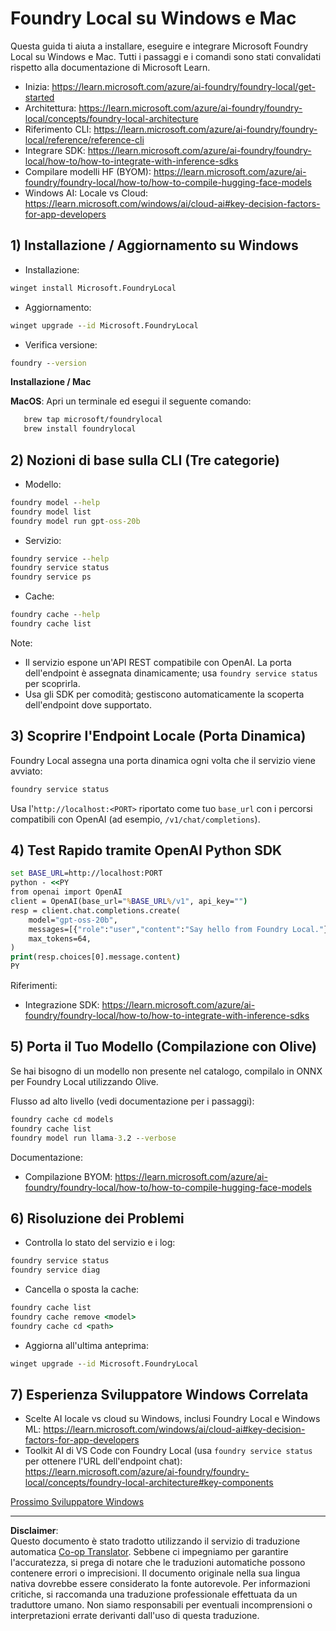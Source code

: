 <!--
CO_OP_TRANSLATOR_METADATA:
{
  "original_hash": "ba4a0e432e3b6bfed9026383b0b56cf4",
  "translation_date": "2025-10-02T12:40:57+00:00",
  "source_file": "Module07/foundrylocal.md",
  "language_code": "it"
}
-->
# Foundry Local su Windows e Mac

Questa guida ti aiuta a installare, eseguire e integrare Microsoft Foundry Local su Windows e Mac. Tutti i passaggi e i comandi sono stati convalidati rispetto alla documentazione di Microsoft Learn.

- Inizia: https://learn.microsoft.com/azure/ai-foundry/foundry-local/get-started
- Architettura: https://learn.microsoft.com/azure/ai-foundry/foundry-local/concepts/foundry-local-architecture
- Riferimento CLI: https://learn.microsoft.com/azure/ai-foundry/foundry-local/reference/reference-cli
- Integrare SDK: https://learn.microsoft.com/azure/ai-foundry/foundry-local/how-to/how-to-integrate-with-inference-sdks
- Compilare modelli HF (BYOM): https://learn.microsoft.com/azure/ai-foundry/foundry-local/how-to/how-to-compile-hugging-face-models
- Windows AI: Locale vs Cloud: https://learn.microsoft.com/windows/ai/cloud-ai#key-decision-factors-for-app-developers

## 1) Installazione / Aggiornamento su Windows

- Installazione:
```cmd
winget install Microsoft.FoundryLocal
```
- Aggiornamento:
```cmd
winget upgrade --id Microsoft.FoundryLocal
```
- Verifica versione:
```cmd
foundry --version
```
     
**Installazione / Mac**

**MacOS**: 
Apri un terminale ed esegui il seguente comando:
```bash
   brew tap microsoft/foundrylocal
   brew install foundrylocal
```

## 2) Nozioni di base sulla CLI (Tre categorie)

- Modello:
```cmd
foundry model --help
foundry model list
foundry model run gpt-oss-20b
```
- Servizio:
```cmd
foundry service --help
foundry service status
foundry service ps
```
- Cache:
```cmd
foundry cache --help
foundry cache list
```

Note:
- Il servizio espone un'API REST compatibile con OpenAI. La porta dell'endpoint è assegnata dinamicamente; usa `foundry service status` per scoprirla.
- Usa gli SDK per comodità; gestiscono automaticamente la scoperta dell'endpoint dove supportato.

## 3) Scoprire l'Endpoint Locale (Porta Dinamica)

Foundry Local assegna una porta dinamica ogni volta che il servizio viene avviato:
```cmd
foundry service status
```
Usa l'`http://localhost:<PORT>` riportato come tuo `base_url` con i percorsi compatibili con OpenAI (ad esempio, `/v1/chat/completions`).

## 4) Test Rapido tramite OpenAI Python SDK

```cmd
set BASE_URL=http://localhost:PORT
python - <<PY
from openai import OpenAI
client = OpenAI(base_url="%BASE_URL%/v1", api_key="")
resp = client.chat.completions.create(
    model="gpt-oss-20b",
    messages=[{"role":"user","content":"Say hello from Foundry Local."}],
    max_tokens=64,
)
print(resp.choices[0].message.content)
PY
```
Riferimenti:
- Integrazione SDK: https://learn.microsoft.com/azure/ai-foundry/foundry-local/how-to/how-to-integrate-with-inference-sdks

## 5) Porta il Tuo Modello (Compilazione con Olive)

Se hai bisogno di un modello non presente nel catalogo, compilalo in ONNX per Foundry Local utilizzando Olive.

Flusso ad alto livello (vedi documentazione per i passaggi):
```cmd
foundry cache cd models
foundry cache list
foundry model run llama-3.2 --verbose
```
Documentazione:
- Compilazione BYOM: https://learn.microsoft.com/azure/ai-foundry/foundry-local/how-to/how-to-compile-hugging-face-models

## 6) Risoluzione dei Problemi

- Controlla lo stato del servizio e i log:
```cmd
foundry service status
foundry service diag
```
- Cancella o sposta la cache:
```cmd
foundry cache list
foundry cache remove <model>
foundry cache cd <path>
```
- Aggiorna all'ultima anteprima:
```cmd
winget upgrade --id Microsoft.FoundryLocal
```

## 7) Esperienza Sviluppatore Windows Correlata

- Scelte AI locale vs cloud su Windows, inclusi Foundry Local e Windows ML:
  https://learn.microsoft.com/windows/ai/cloud-ai#key-decision-factors-for-app-developers
- Toolkit AI di VS Code con Foundry Local (usa `foundry service status` per ottenere l'URL dell'endpoint chat):
  https://learn.microsoft.com/azure/ai-foundry/foundry-local/concepts/foundry-local-architecture#key-components

[Prossimo Sviluppatore Windows](./windowdeveloper.md)

---

**Disclaimer**:  
Questo documento è stato tradotto utilizzando il servizio di traduzione automatica [Co-op Translator](https://github.com/Azure/co-op-translator). Sebbene ci impegniamo per garantire l'accuratezza, si prega di notare che le traduzioni automatiche possono contenere errori o imprecisioni. Il documento originale nella sua lingua nativa dovrebbe essere considerato la fonte autorevole. Per informazioni critiche, si raccomanda una traduzione professionale effettuata da un traduttore umano. Non siamo responsabili per eventuali incomprensioni o interpretazioni errate derivanti dall'uso di questa traduzione.